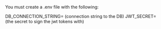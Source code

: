 You must create a .env file with the following: 

DB_CONNECTION_STRING= (connection string to the DB)
JWT_SECRET= (the secret to sign the jwt tokens with)

